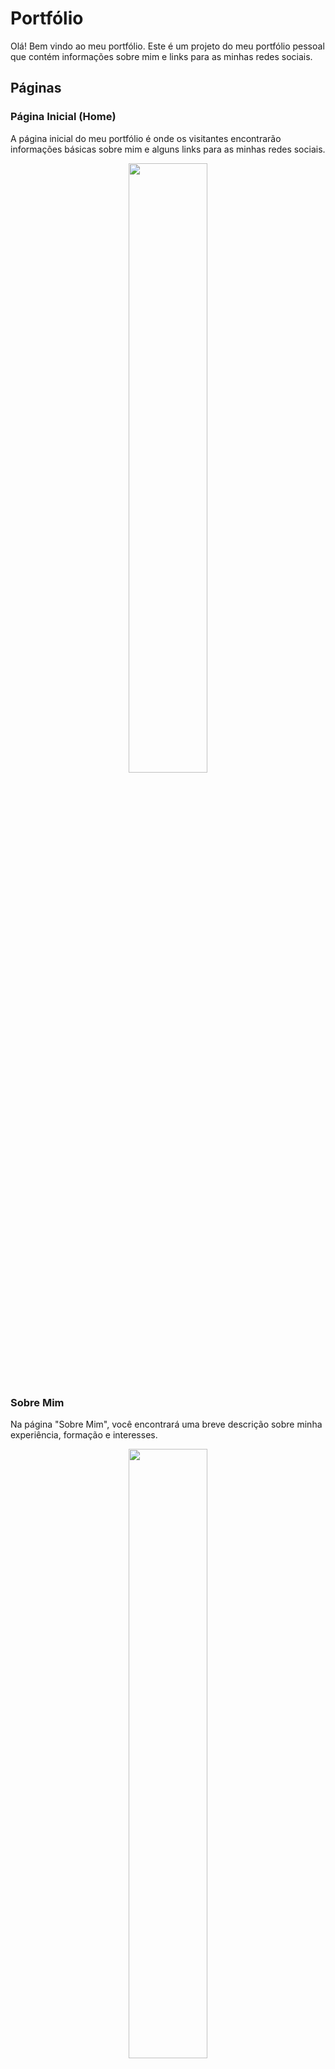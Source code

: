 # Portfólio
Olá! Bem vindo ao meu portfólio.
Este é um projeto do meu portfólio pessoal que contém informações sobre mim e links para as minhas redes sociais.

## Páginas

### Página Inicial (Home)

A página inicial do meu portfólio é onde os visitantes encontrarão informações básicas sobre mim e alguns links para as minhas redes sociais. 

<div align="center">
<img src="https://github.com/mirianprates/portfolio/assets/129620883/cd431e9c-325d-4b3a-a489-06be4b8a83a7" width="50%" />
</div>

### Sobre Mim

Na página "Sobre Mim", você encontrará uma breve descrição sobre minha experiência, formação e interesses.

<div align="center">
<img src="https://github.com/mirianprates/portfolio/assets/129620883/43a453f2-e7eb-49a2-b9c4-92159c54f2f9" width="50%" />
</div>

## Recursos

- [HTML](https://developer.mozilla.org/en-US/docs/Web/HTML): A estrutura das páginas é construída usando HTML.
- [CSS](https://developer.mozilla.org/en-US/docs/Web/CSS): A estilização das páginas é feita com CSS para torná-las atraentes e legíveis.
- [Flexbox](https://developer.mozilla.org/en-US/docs/Web/CSS/CSS_Flexible_Box_Layout/Basic_Concepts_of_Flexbox): Flexbox é usado para criar layouts flexíveis e responsivos nas páginas.

## Feito por:

### Mirian Prates

### Linkedin: https://www.linkedin.com/in/mirianprates/
